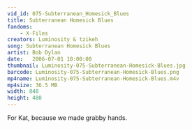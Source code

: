 ```yaml
---
vid_id: 075-Subterranean_Homesick_Blues
title: Subterranean Homesick Blues
fandoms:
    - X-Files
creators: Luminosity & tzikeh
song: Subterranean Homesick Blues
artist: Bob Dylan
date:   2006-07-01 10:00:00
thumbnail: Luminosity-075-Subterranean-Homesick-Blues.jpg
barcode: Luminosity-075-Subterranean-Homesick-Blues.png
mp4name: Luminosity-075-Subterranean-Homesick-Blues.m4v
mp4size: 36.5 MB
width: 848
height: 480
---
```


For Kat, because we made grabby hands.
  